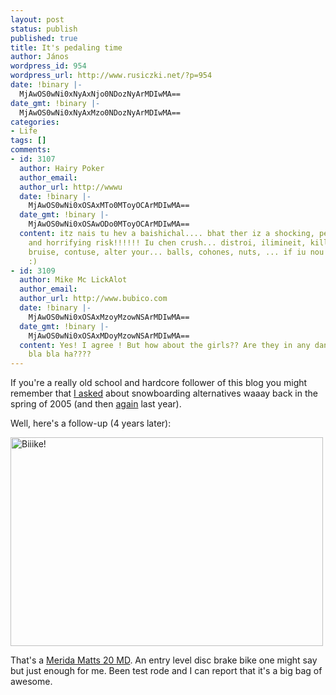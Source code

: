 ```yaml
---
layout: post
status: publish
published: true
title: It's pedaling time
author: János
wordpress_id: 954
wordpress_url: http://www.rusiczki.net/?p=954
date: !binary |-
  MjAwOS0wNi0xNyAxNjo0NDozNyArMDIwMA==
date_gmt: !binary |-
  MjAwOS0wNi0xNyAxMzo0NDozNyArMDIwMA==
categories:
- Life
tags: []
comments:
- id: 3107
  author: Hairy Poker
  author_email: 
  author_url: http://wwwu
  date: !binary |-
    MjAwOS0wNi0xOSAxMTo0MToyOCArMDIwMA==
  date_gmt: !binary |-
    MjAwOS0wNi0xOSAwODo0MToyOCArMDIwMA==
  content: itz nais tu hev a baishichal.... bhat ther iz a shocking, petrifying, terrible
    and horrifying risk!!!!!! Iu chen crush... distroi, ilimineit, kill, squeeze,
    bruise, contuse, alter your... balls, cohones, nuts, ... if iu nou uat ai min
    :)
- id: 3109
  author: Mike Mc LickAlot
  author_email: 
  author_url: http://www.bubico.com
  date: !binary |-
    MjAwOS0wNi0xOSAxMzoyMzowNSArMDIwMA==
  date_gmt: !binary |-
    MjAwOS0wNi0xOSAxMDoyMzowNSArMDIwMA==
  content: Yes! I agree ! But how about the girls?? Are they in any danger if ...
    bla bla ha????
---
```

<p>If you're a really old school and hardcore follower of this blog you might remember that <a href="http://www.rusiczki.net/2005/05/01/biking-around-the-town/">I asked</a> about snowboarding alternatives waaay back in the spring of 2005 (and then <a href="http://www.rusiczki.net/2008/04/18/the-sad-the-bare-and-the-muddy/">again</a> last year).</p>
<p>Well, here's a follow-up (4 years later):</p>
<p><a href="http://www.flickr.com/photos/janos/3629058541/" title="Biiike! by rev, on Flickr"><img src="http://farm3.static.flickr.com/2428/3629058541_5429a04c8e.jpg" width="500" height="334" alt="Biiike!" /></a></p>
<p>That's a <a href="http://www2.merida-bikes.com/en_INT/Bikes.Detail.96">Merida Matts 20 MD</a>. An entry level disc brake bike one might say but just enough for me. Been test rode and I can report that it's a big bag of awesome.</p>
